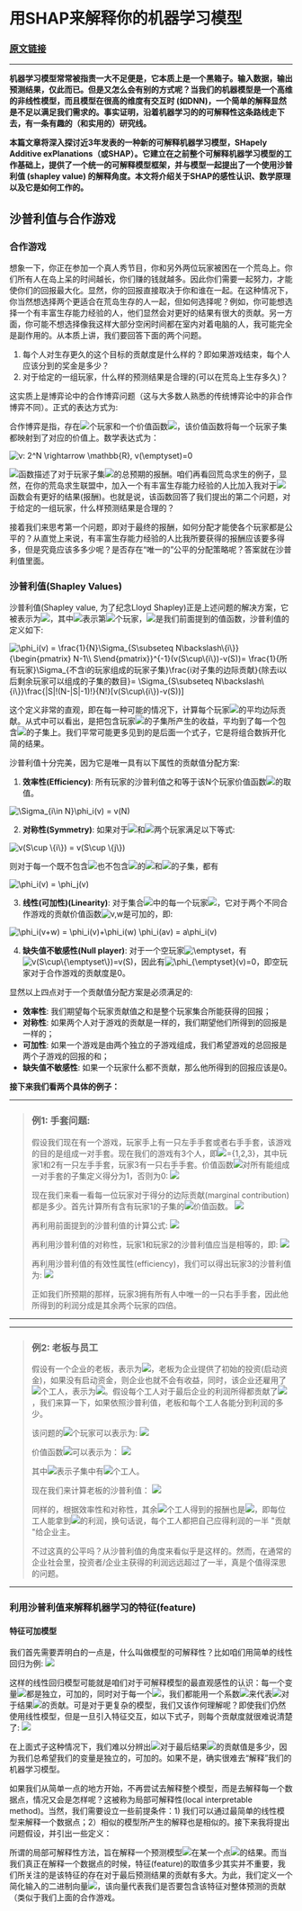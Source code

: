 # 用SHAP来解释你的机器学习模型
### [原文链接](https://bjlkeng.github.io/posts/model-explanability-with-shapley-additive-explanations-shap/#id1)

---

**机器学习模型常常被指责一大不足便是，它本质上是一个黑箱子。输入数据，输出预测结果，仅此而已。但是又怎么会有别的方式呢？当我们的机器模型是一个高维的非线性模型，而且模型在很高的维度有交互时 (如DNN)，一个简单的解释显然是不足以满足我们需求的。事实证明，沿着机器学习的的可解释性这条路线走下去，有一条有趣的（和实用的）研究线。**

**本篇文章将深入探讨近3年发表的一种新的可解释机器学习模型，SHapely Additive exPlanations（或SHAP）。它建立在之前整个可解释机器学习模型的工作基础上，提供了一个统一的可解释模型框架，并与模型一起提出了一个使用沙普利值 (shapley value) 的解释角度。本文将介绍关于SHAP的感性认识、数学原理以及它是如何工作的。**

## 沙普利值与合作游戏
### 合作游戏
想象一下，你正在参加一个真人秀节目，你和另外两位玩家被困在一个荒岛上。你们所有人在岛上呆的时间越长，你们赚的钱就越多。因此你们需要一起努力，才能使你们的回报最大化。显然，你的回报直接取决于你和谁在一起。在这种情况下，你当然想选择两个更适合在荒岛生存的人一起，但如何选择呢？例如，你可能想选择一个有丰富生存能力经验的人，他们显然会对更好的结果有很大的贡献。另一方面，你可能不想选择像我这样大部分空闲时间都在室内对着电脑的人，我可能完全是副作用的。从本质上讲，我们要回答下面的两个问题。

1.  每个人对生存更久的这个目标的贡献度是什么样的？即如果游戏结束，每个人应该分到的奖金是多少？
2.  对于给定的一组玩家，什么样的预测结果是合理的(可以在荒岛上生存多久)？

这实质上是博弈论中的合作博弈问题（这与大多数人熟悉的传统博弈论中的非合作博弈不同）。正式的表达方式为:

合作博弈是指，存在![](./pics/N.png)个玩家和一个价值函数![](./pics/v.png)，该价值函数将每一个玩家子集都映射到了对应的价值上。数学表达式为：

![$$v: 2^N \rightarrow \mathbb{R}, v(\emptyset)=0$$](./pics/eq1.png)

![](./pics/vs.png)函数描述了对于玩家子集![](./pics/s.png)的总预期的报酬。咱们再看回荒岛求生的例子，显然，在你的荒岛求生联盟中，加入一个有丰富生存能力经验的人比加入我对于![](./pics/vs.png)函数会有更好的结果(报酬)。也就是说，该函数回答了我们提出的第二个问题，对于给定的一组玩家，什么样预测结果是合理的？

接着我们来思考第一个问题，即对于最终的报酬，如何分配才能使各个玩家都是公平的？从直觉上来说，有丰富生存能力经验的人比我所要获得的报酬应该要多得多，但是究竟应该多多少呢？是否存在“唯一的”公平的分配策略呢？答案就在沙普利值里面。

### 沙普利值(Shapley Values)
沙普利值(Shapley value, 为了纪念Lloyd Shapley)正是上述问题的解决方案，它被表示为![](./pics/fiv.png)，其中![](./pics/i.png)表示第![](./pics/i.png)个玩家，![](./pics/v.png)是我们前面提到的值函数，沙普利值的定义如下:

![$$\phi_i(v) = \frac{1}{N}\Sigma_{S\subseteq N\backslash\{i\}} {\begin{pmatrix} N-1\\ S\end{pmatrix}}^{-1}(v(S\cup\{i\})-v(S))= \frac{1}{所有玩家}\Sigma_{不含i的玩家组成的玩家子集}\frac{i对子集的边际贡献}{除去i以后剩余玩家可以组成的子集的数目}= \Sigma_{S\subseteq N\backslash\{i\}}\frac{|S|!(N-|S|-1)!}{N!}[v(S\cup\{i\})-v(S))]$$](./pics/eq2.png)
 
 
 这个定义非常的直观，即在每一种可能的情况下，计算每个玩家![](./pics/i.png)的平均边际贡献。从式中可以看出，是把包含玩家![](./pics/i.png)的子集所产生的收益，平均到了每一个包含![](./pics/i.png)的子集上。我们平常可能更多见到的是后面一个式子，它是将组合数拆开化简的结果。
 
 沙普利值十分完美，因为它是唯一具有以下属性的贡献值分配方案:
 
 1. **效率性(Efficiency)**: 所有玩家的沙普利值之和等于该N个玩家价值函数![](./pics/vn.png)的取值。

![ $$\Sigma_{i\in N}\phi_i(v) = v(N)$$](./pics/eq3.png)
 
 2. **对称性(Symmetry)**: 如果对于![](./pics/i.png)和![](./pics/j.png)两个玩家满足以下等式:
 
![ $$v(S\cup \{i\}) = v(S\cup \{j\})$$](./pics/eq4.png)
 
 则对于每一个既不包含![](./pics/i.png)也不包含![](./pics/j.png)的![](./pics/s.png)和![](./pics/N.png)的子集，都有
 
![ $$\phi_i(v) = \phi_j(v)$$](./pics/eq5.png)
 
 3. **线性(可加性)(Linearity)**: 对于集合![](./pics/N.png)中的每一个玩家![](./pics/i.png)，它对于两个不同合作游戏的贡献价值函数![$$v,w$$](./pics/vw.png)是可加的，即:

![ $$\phi_i(v+w) = \phi_i(v)+\phi_i(w)$$
 $$\phi_i(av) = a\phi_i(v)$$](./pics/eq6.png)
 
 4. **缺失值不敏感性(Null player)**: 对于一个空玩家![$$\emptyset$$](./pics/empty.png)，有![$$v(S\cup\{\emptyset\})=v(S)$$](./pics/eq7.png)，因此有![$$\phi_{\emptyset}(v)=0$$](./pics/eq8.png)，即空玩家对于合作游戏的贡献度是0。

 显然以上四点对于一个贡献值分配方案是必须满足的:
 
 - **效率性**: 我们期望每个玩家贡献值之和是整个玩家集合所能获得的回报；
 - **对称性**: 如果两个人对于游戏的贡献是一样的，我们期望他们所得到的回报是一样的；
 - **可加性**: 如果一个游戏是由两个独立的子游戏组成，我们希望游戏的总回报是两个子游戏的回报的和；
 - **缺失值不敏感性**: 如果一个玩家什么都不贡献，那么他所得到的回报应该是0。

**接下来我们看两个具体的例子：**

---

> ### **例1: 手套问题:**
>
> 假设我们现在有一个游戏，玩家手上有一只左手手套或者右手手套，该游戏的目的是组成一对手套。现在我们的游戏有3个人，即![](./pics/N.png)={1,2,3}，其中玩家1和2有一只左手手套，玩家3有一只右手手套。价值函数![](./pics/v.png)对所有能组成一对手套的子集定义得分为1，否则为0:
> ![](./pics/eq9.png)
> 
> 现在我们来看一看每一位玩家对于得分的边际贡献(marginal contribution)都是多少。首先计算所有含有玩家1的子集的![](./pics/v.png)价值函数。
> ![](./pics/eq10.png)
> 
> 再利用前面提到的沙普利值的计算公式:
> ![](./pics/eq11.png)
> 
> 再利用沙普利值的对称性，玩家1和玩家2的沙普利值应当是相等的，即:
>  ![](./pics/eq12.png)
> 
> 再利用沙普利值的有效性属性(efficiency)，我们可以得出玩家3的沙普利值为:
>  ![](./pics/eq13.png)
> 
> 正如我们所预期的那样，玩家3拥有所有人中唯一的一只右手手套，因此他所得到的利润分成是其余两个玩家的四倍。

---
---

> ### **例2: 老板与员工**
>
> 假设有一个企业的老板，表示为![](./pics/o.png)，老板为企业提供了初始的投资(启动资金)，如果没有启动资金，则企业也就不会有收益，同时，该企业还雇用了![](./pics/k.png)个工人，表示为![](./pics/w1wk.png)。假设每个工人对于最后企业的利润所得都贡献了![](./pics/p.png)，我们来算一下，如果依照沙普利值，老板和每个工人各能分到利润的多少。
>
> 该问题的![](./pics/N.png)个玩家可以表示为:
> ![](./pics/eq14.png)
> 
> 价值函数![](./pics/v.png)可以表示为：
> ![](./pics/eq15.png)
> 
> 其中![](./pics/m.png)表示子集中有![](./pics/m.png)个工人。
> 
> 现在我们来计算老板的沙普利值：
> ![](./pics/eq16.png)
> 
> 同样的，根据效率性和对称性，其余![](./pics/k.png)个工人得到的报酬也是![](./pics/kp2.png)，即每位工人能拿到![](./pics/p2.png)的利润，换句话说，每个工人都把自己应得利润的一半 "贡献 "给企业主。
> 
> 不过这真的公平吗？从沙普利值的角度来看似乎是这样的。然而，在通常的企业社会里，投资者/企业主获得的利润远远超过了一半，真是个值得深思的问题。

---

### 利用沙普利值来解释机器学习的特征(feature)
#### 特征可加模型
我们首先需要弄明白的一点是，什么叫做模型的可解释性？比如咱们用简单的线性回归为例:
![](./pics/eq17.png)

这样的线性回归模型可能就是咱们对于可解释模型的最直观感性的认识：每一个变量![](./pics/xi.png)都是独立，可加的，同时对于每一个![](./pics/xi.png)，我们都能用一个系数![](./pics/betai.png)来代表![](./pics/xi.png)对于结果![](./pics/y.png)的贡献。可是对于更复杂的模型，我们又该作何理解呢？即使我们仍然使用线性模型，但是一旦引入特征交互，如以下式子，则每个贡献度就很难说清楚了:
![](./pics/eq17.png)

在上面式子这种情况下，我们难以分辨出![](./pics/xi.png)对于最后结果![](./pics/y.png)的贡献值是多少，因为我们总希望我们的变量是独立的，可加的。如果不是，确实很难去“解释”我们的机器学习模型。


如果我们从简单一点的地方开始，不再尝试去解释整个模型，而是去解释每一个数据点，情况又会是怎样呢？这被称为局部可解释性(local interpretable method)。当然，我们需要设立一些前提条件：1) 我们可以通过最简单的线性模型来解释一个数据点；2）相似的模型所产生的解释也是相似的。接下来我将提出问题假设，并引出一些定义：

所谓的局部可解释性方法，旨在解释一个预测模型![](./pics/fx.png)在某一个点![](./pics/x.png)的结果。而当我们真正在解释一个数据点的时候，特征(feature)的取值多少其实并不重要，我们所关注的是该特征的存在对于最后预测结果的贡献有多大。为此，我们定义一个简化输入的二进制向量![](./pics/x'.png)，该向量代表我们是否要包含该特征对整体预测的贡献（类似于我们上面的合作游戏。